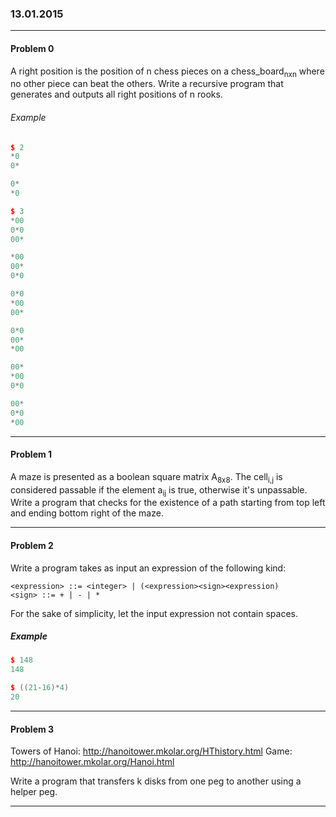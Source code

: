 ### 13.01.2015

---

#### Problem 0

A right position is the position of n chess pieces on a chess_board<sub>nxn</sub> where no other piece can beat the others. Write a recursive program that generates and outputs all right positions of n rooks.

###### Example
```c++
$ 2
*0
0*

0*
*0

$ 3
*00
0*0
00*

*00
00*
0*0

0*0
*00
00*

0*0
00*
*00

00*
*00
0*0

00*
0*0
*00
```

---

#### Problem 1

A maze is presented as a boolean square matrix A<sub>8x8</sub>. The cell<sub>i,j</sub> is considered passable if the element a<sub>ij</sub> is true, otherwise it's unpassable. Write a program that checks for the existence of a path starting from top left and ending bottom right of the maze.

---

#### Problem 2 

Write a program takes as input an expression of the following kind:

```
<expression> ::= <integer> | (<expression><sign><expression)
<sign> ::= + | - | *
```

For the sake of simplicity, let the input expression not contain spaces.

##### Example
```c++
$ 148
148

$ ((21-16)*4)
20
```

---

#### Problem 3 

Towers of Hanoi: http://hanoitower.mkolar.org/HThistory.html
Game: http://hanoitower.mkolar.org/Hanoi.html

Write a program that transfers k disks from one peg to another using a helper peg.

---
